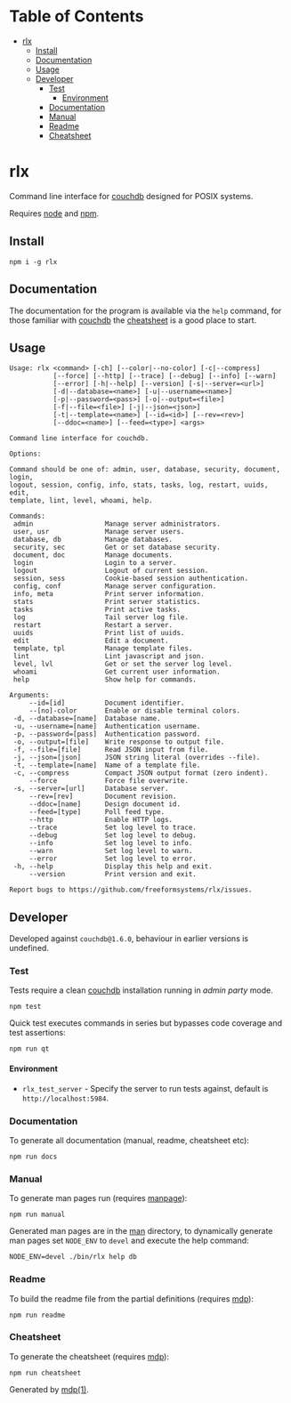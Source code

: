 Table of Contents
=================

* [rlx](#rlx)
  * [Install](#install)
  * [Documentation](#documentation)
  * [Usage](#usage)
  * [Developer](#developer)
    * [Test](#test)
      * [Environment](#environment)
    * [Documentation](#documentation-1)
    * [Manual](#manual)
    * [Readme](#readme)
    * [Cheatsheet](#cheatsheet)

rlx
===

Command line interface for [couchdb](http://couchdb.apache.org) designed for POSIX systems.

Requires [node](http://nodejs.org) and [npm](http://www.npmjs.org).

## Install

```
npm i -g rlx
```

## Documentation

The documentation for the program is available via the `help` command, for those familiar with [couchdb](http://couchdb.apache.org) the [cheatsheet](https://github.com/freeformsystems/rlx/blob/master/doc/cheatsheet.md) is a good place to start.

## Usage

```
Usage: rlx <command> [-ch] [--color|--no-color] [-c|--compress]
           [--force] [--http] [--trace] [--debug] [--info] [--warn]
           [--error] [-h|--help] [--version] [-s|--server=<url>]
           [-d|--database=<name>] [-u|--username=<name>]
           [-p|--password=<pass>] [-o|--output=<file>]
           [-f|--file=<file>] [-j|--json=<json>]
           [-t|--template=<name>] [--id=<id>] [--rev=<rev>]
           [--ddoc=<name>] [--feed=<type>] <args>

Command line interface for couchdb.

Options:

Command should be one of: admin, user, database, security, document, login,
logout, session, config, info, stats, tasks, log, restart, uuids, edit,
template, lint, level, whoami, help.

Commands:
 admin                  Manage server administrators.
 user, usr              Manage server users.
 database, db           Manage databases.
 security, sec          Get or set database security.
 document, doc          Manage documents.
 login                  Login to a server.
 logout                 Logout of current session.
 session, sess          Cookie-based session authentication.
 config, conf           Manage server configuration.
 info, meta             Print server information.
 stats                  Print server statistics.
 tasks                  Print active tasks.
 log                    Tail server log file.
 restart                Restart a server.
 uuids                  Print list of uuids.
 edit                   Edit a document.
 template, tpl          Manage template files.
 lint                   Lint javascript and json.
 level, lvl             Get or set the server log level.
 whoami                 Get current user information.
 help                   Show help for commands.

Arguments:
     --id=[id]          Document identifier.
     --[no]-color       Enable or disable terminal colors.
 -d, --database=[name]  Database name.
 -u, --username=[name]  Authentication username.
 -p, --password=[pass]  Authentication password.
 -o, --output=[file]    Write response to output file.
 -f, --file=[file]      Read JSON input from file.
 -j, --json=[json]      JSON string literal (overrides --file).
 -t, --template=[name]  Name of a template file.
 -c, --compress         Compact JSON output format (zero indent).
     --force            Force file overwrite.
 -s, --server=[url]     Database server.
     --rev=[rev]        Document revision.
     --ddoc=[name]      Design document id.
     --feed=[type]      Poll feed type.
     --http             Enable HTTP logs.
     --trace            Set log level to trace.
     --debug            Set log level to debug.
     --info             Set log level to info.
     --warn             Set log level to warn.
     --error            Set log level to error.
 -h, --help             Display this help and exit.
     --version          Print version and exit.

Report bugs to https://github.com/freeformsystems/rlx/issues.
```

## Developer

Developed against `couchdb@1.6.0`, behaviour in earlier versions is undefined.

### Test

Tests require a clean [couchdb](http://couchdb.apache.org) installation running in *admin party* mode.

```
npm test
```

Quick test executes commands in series but bypasses code coverage and test assertions:

```
npm run qt
```

#### Environment

* `rlx_test_server` - Specify the server to run tests against, default is `http://localhost:5984`.

### Documentation

To generate all documentation (manual, readme, cheatsheet etc):

```
npm run docs
```

### Manual

To generate man pages run (requires [manpage](https://github.com/freeformsystems/cli-manpage)):

```
npm run manual
```

Generated man pages are in the [man](https://github.com/freeformsystems/rlx/blob/master/doc/man) directory, to dynamically generate man pages set `NODE_ENV` to `devel` and execute the help command:

```
NODE_ENV=devel ./bin/rlx help db
```

### Readme

To build the readme file from the partial definitions (requires [mdp](https://github.com/freeformsystems/mdp)):

```
npm run readme
```

### Cheatsheet

To generate the cheatsheet (requires [mdp](https://github.com/freeformsystems/mdp)):

```
npm run cheatsheet
```

Generated by [mdp(1)](https://github.com/freeformsystems/mdp).

[couchdb]: http://couchdb.apache.org
[node]: http://nodejs.org
[npm]: http://www.npmjs.org
[man]: https://github.com/freeformsystems/rlx/blob/master/doc/man
[mdp]: https://github.com/freeformsystems/mdp
[manpage]: https://github.com/freeformsystems/cli-manpage
